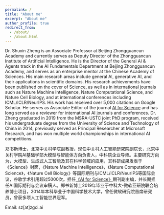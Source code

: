 ```yaml
---
permalink: /
title: "About me"
excerpt: "About me"
author_profile: true
redirect_from: 
  - /about/
  - /about.html
---
```


Dr. Shuxin Zheng is an Associate Professor at Beijing Zhongguancun Academy and currently serves as Deputy Director of the Zhongguancun Institute of Artificial Intelligence. He is the Director of the General AI & Agents track in the AI Fundamentals Department at Beijing Zhongguancun Academy, and serves as an enterprise mentor at the Chinese Academy of Sciences. His main research areas include general AI, generative AI, and their applications in scientific domains. His research achievements have been published on the cover of Science, as well as in international journals such as Nature Machine Intelligence, Nature Computational Science, and Nature Cell Biology, and at international conferences including ICML/ICLR/NeurIPS. His work has received over 5,000 citations on Google Scholar. He serves as Associate Editor of the journal [AI for Science](https://iopscience.iop.org/journal/3050-287X) and has long served as a reviewer for international AI journals and conferences. Dr. Zheng graduated in 2019 from the MSRA-USTC joint PhD program, received his undergraduate degree from the University of Science and Technology of China in 2014, previously served as Principal Researcher at Microsoft Research, and has won multiple world championships in international AI competitions.

<!-- 
His representative works include:

1. Graphormer [[arxiv](https://arxiv.org/pdf/2106.05234.pdf)] [[github](https://github.com/microsoft/Graphormer)] [[blog](https://www.microsoft.com/en-us/research/lab/microsoft-research-asia/articles/transformer-stands-out-as-the-best-graph-learner-researchers-from-microsoft-research-asia-wins-the-kdd-cups-2021-graph-prediction-track/)]: the first general-purpose Transformer for graph data, which won the 1st place of KDD Cup 2021 OGB-LSC challenge [[link](https://ogb.stanford.edu/kddcup2021/results/)] [[technical report](https://arxiv.org/abs/2106.08279)] and the 1st Open Catalyst Challenge [[link](https://proceedings.mlr.press/v176/das22a/das22a.pdf)], outperforming teams from Google DeepMind, Meta AI Research, and others.
2. Distributional Graphormer (DiG) [[demo](https://distributionalgraphormer.github.io/)] [[arxiv](https://arxiv.org/abs/2306.05445)] [[blog](https://www.microsoft.com/en-us/research/blog/distributional-graphormer-toward-equilibrium-distribution-prediction-for-molecular-systems/)]: a breakthrough model that goes beyond AlphaFold2 by predicting the equilibrium distribution of protein structures, rather than a single structure. DiG is also a disruptive innovation in statistical mechanics, where it uses generative AI technology to revolutionize traditional molecular dynamics simulation or sampling methods.
3. DeepRSM [[paper](https://pubs.acs.org/doi/abs/10.1021/acs.est.0c02923)]: a joint work with the School of Environment of Tsinghua University, which developed an AI numerical model for regional air quality and climate modeling, and was adopted by China’s “14th Five-Year Plan” as the core technology for controlling air pollution and carbon emission in China.

-->

郑书新博士，北京中关村学院副教授，现任中关村人工智能研究院副院长，北京中关村学院AI基础学部大模型与智能体方向负责人，中科院企业导师。主要研究方向为，大模型、生成式人工智能及其在科学领域的应用，其科研成果发表于《Science》封面，《Nature Machine Intelligence》，《Nature Computational Science》，《Nature Cell Biology》等国际期刊与ICML/ICLR/NeurIPS等国际会议，谷歌学术引用超过5000次。担任[《AI for Science》](https://iopscience.iop.org/journal/3050-287X)期刊副主编，并长期担任AI国际期刊与会议审稿人。郑书新博士2019年毕业于中科大-微软亚研院联合培养博士项目，2014年本科毕业于中国科学技术大学，曾任微软研究院首席研究员，曾获多项人工智能世界冠军。

Email: sz[at]zgci.ai


